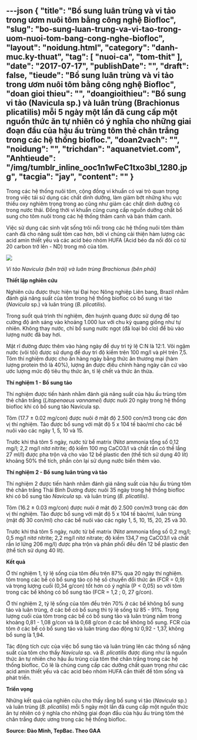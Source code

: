 ---json
{
    "title": "Bổ sung luân trùng và vi tảo trong ươm nuôi tôm bằng công nghệ Biofloc",
    "slug": "bo-sung-luan-trung-va-vi-tao-trong-uom-nuoi-tom-bang-cong-nghe-biofloc",
    "layout": "noidung.html",
    "category": "danh-muc.ky-thuat",
    "tag": [
        "nuoi-ca",
        "tom-thit"
    ],
    "date": "2017-07-17",
    "publishDate": "",
    "draft": false,
    "tieude": "Bổ sung luân trùng và vi tảo trong ươm nuôi tôm bằng công nghệ Biofloc",
    "doan gioi thieu": "",
    "doangioithieu": "Bổ sung vi tảo (Navicula sp.) và luân trùng (Brachionus plicatilis) mỗi 5 ngày một lần đã cung cấp một nguồn thức ăn tự nhiên có ý nghĩa cho những giai đoạn đầu của hậu ấu trùng tôm thẻ chân trắng trong các hệ thống biofloc.",
    "doan2vach": "",
    "noidung": "",
    "trichdan": "aquanetviet.com",
    "Anhtieude": "/img/tumblr_inline_ooc1n1wFeC1txo3bl_1280.jpg",
    "tacgia": "jay",
    "__content__": ""
}
---
<p>Trong các h&ecirc;̣ th&ocirc;́ng nu&ocirc;i t&ocirc;m, c&ocirc;̣ng đ&ocirc;̀ng vi khu&acirc;̉n có vai trò quan trọng trong vi&ecirc;̣c tái sử dụng các ch&acirc;́t dinh dưỡng, làm giảm bớt những khu vực thi&ecirc;́u oxy nghi&ecirc;m trọng trong ao cũng như giảm các ch&acirc;́t dinh dưỡng có trong nước thải. Đ&ocirc;̀ng thời vi khu&acirc;̉n cũng cung c&acirc;́p ngu&ocirc;̀n dưỡng ch&acirc;́t b&ocirc;̉ sung cho t&ocirc;m nu&ocirc;i trong các h&ecirc;̣ th&ocirc;́ng th&acirc;m canh và bán th&acirc;m canh.</p>

<p>Vi&ecirc;̣c sử dụng các sinh v&acirc;̣t s&ocirc;́ng tr&ocirc;i n&ocirc;̉i trong các h&ecirc;̣ th&ocirc;́ng nu&ocirc;i t&ocirc;m th&acirc;m canh đã cho năng su&acirc;́t t&ocirc;m cao hơn, bởi vì chúng cải thi&ecirc;̣n hàm lượng các acid amin thi&ecirc;́t y&ecirc;́u và các acid béo nhóm HUFA (Acid béo đa n&ocirc;́i đ&ocirc;i có từ 20 carbon trở l&ecirc;n - ND) trong m&ocirc; của t&ocirc;m.</p>

<p><img src="http://68.media.tumblr.com/f3c338e5d511bb65a5e67b961dc5b733/tumblr_inline_ooc1lgxogg1txo3bl_1280.png" /></p>

<p><em>Vi tảo Navicula (b&ecirc;n tr&aacute;i)&nbsp;và lu&acirc;n trùng Brachionus (b&ecirc;n phải)</em></p>

<p><strong>Thi&ecirc;́t l&acirc;̣p nghi&ecirc;n cứu</strong></p>

<p>Nghi&ecirc;n cứu được thực hi&ecirc;̣n tại Đại học N&ocirc;ng nghi&ecirc;̣p Li&ecirc;n bang, Brazil nhằm đánh giá năng su&acirc;́t của t&ocirc;m trong h&ecirc;̣ th&ocirc;́ng biofloc có b&ocirc;̉ sung vi tảo (<em>Navicula</em>&nbsp;sp.) và lu&acirc;n trùng (<em>B. plicatilis</em>).</p>

<p>Trong su&ocirc;́t quá trình thí nghi&ecirc;̣m, đèn huỳnh quang được sử dụng đ&ecirc;̉ tạo cường đ&ocirc;̣ ánh sáng vào khoảng 1.000 lux với chu kỳ quang gi&ocirc;́ng như tự nhi&ecirc;n. Kh&ocirc;ng thay nước, chỉ b&ocirc;̉ sung nước ngọt (đã loại bỏ clo) đ&ecirc;̉ bù vào lượng nước đã bay hơi.</p>

<p>M&acirc;̣t rĩ đường được th&ecirc;m vào hàng ngày đ&ecirc;̉ duy trì tỷ lệ C:N là 12:1. V&ocirc;i ng&acirc;̣m nước (v&ocirc;i t&ocirc;i) được sử dụng đ&ecirc;̉ duy trì đ&ocirc;̣ ki&ecirc;̀m tr&ecirc;n 100 mg/l và pH tr&ecirc;n 7,5. T&ocirc;m thí nghi&ecirc;̣m được cho ăn hàng ngày bằng thức ăn thương mại (hàm lượng protein th&ocirc; là 40%), lượng ăn được đi&ecirc;̀u chỉnh hàng ngày căn cứ vào ước lượng mức đ&ocirc;̣ ti&ecirc;u thụ thức ăn, tỉ l&ecirc;̣ ch&ecirc;́t và thức ăn thừa.</p>

<p><strong>Thí nghi&ecirc;̣m 1 - B&ocirc;̉ sung tảo</strong></p>

<p>Thí nghi&ecirc;̣m được ti&ecirc;́n hành nhằm đánh giá năng su&acirc;́t của h&acirc;̣u &acirc;́u trùng t&ocirc;m thẻ ch&acirc;n trắng (<em>Litopenaeus vannamei</em>) được nu&ocirc;i 20 ngày trong h&ecirc;̣ th&ocirc;́ng biofloc khi có b&ocirc;̉ sung tảo Navicula sp.</p>

<p>T&ocirc;m (17.7 &plusmn; 0.02 mg/con) được nu&ocirc;i ở m&acirc;̣t đ&ocirc;̣ 2.500 con/m3 trong các đơn vị thí nghi&ecirc;̣m. Tảo được b&ocirc;̉ sung với m&acirc;̣t đ&ocirc;̣ 5 x 104 t&ecirc;́ bào/ml cho các b&ecirc;̉ nu&ocirc;i vào các ngày 1, 5, 10 và 15.</p>

<p>Trước khi thả t&ocirc;m 5 ngày, nước từ b&ecirc;̉ matrix (Nitơ ammonia t&ocirc;̉ng s&ocirc;́ 0,12 mg/l; 2,2 mg/l nitơ nitrite; đ&ocirc;̣ ki&ecirc;̀m 100 mg CaCO3/l và ch&acirc;́t rắn có th&ecirc;̉ lắng 27 ml/l) được pha tr&ocirc;̣n và cho vào 12 b&ecirc;̉ plastic đen (th&ecirc;̉ tích sử dụng 40 lít) khoảng 50% th&ecirc;̉ tích, ph&acirc;̀n còn lại sử dụng nước bi&ecirc;̉n th&ecirc;m vào.</p>

<p><strong>Thí nghi&ecirc;̣m 2 - B&ocirc;̉ sung lu&acirc;n trùng và tảo</strong></p>

<p>Thí nghi&ecirc;̣m 2 được ti&ecirc;́n hành nhằm đánh giá năng su&acirc;́t của h&acirc;̣u &acirc;́u trùng t&ocirc;m thẻ ch&acirc;n trắng Thái Bình Dương được nu&ocirc;i 35 ngày trong h&ecirc;̣ th&ocirc;́ng biofloc khi có b&ocirc;̉ sung tảo&nbsp;<em>Navicula</em>&nbsp;sp. và lu&acirc;n trùng (<em>B. plicatilis)</em>.</p>

<p>T&ocirc;m (16.2 &plusmn; 0.03 mg/con) được nu&ocirc;i ở m&acirc;̣t đ&ocirc;̣ 2.500 con/m3 trong các đơn vị thí nghi&ecirc;̣m. Tảo được b&ocirc;̉ sung với m&acirc;̣t đ&ocirc;̣ 5 x 104 t&ecirc;́ bào/ml, lu&acirc;n trùng (m&acirc;̣t đ&ocirc;̣ 30 con/ml) cho các b&ecirc;̉ nu&ocirc;i vào các ngày 1, 5, 10, 15, 20, 25 và 30.</p>

<p>Trước khi thả t&ocirc;m 5 ngày, nước từ b&ecirc;̉ matrix (Nitơ ammonia t&ocirc;̉ng s&ocirc;́ 0,2 mg/l; 0,5 mg/l nitơ nitrite; 2,2 mg/l nitơ nitrate; đ&ocirc;̣ ki&ecirc;̀m 134,7 mg CaCO3/l và ch&acirc;́t rắn lơ lửng 206 mg/l) được pha tr&ocirc;̣n và ph&acirc;n ph&ocirc;́i đ&ecirc;̀u đ&ecirc;́n 12 b&ecirc;̉ plastic đen (th&ecirc;̉ tích sử dụng 40 lít).</p>

<p><strong>K&ecirc;́t quả</strong></p>

<p>Ở thí nghi&ecirc;̣m 1, tỷ l&ecirc;̣ s&ocirc;́ng của t&ocirc;m đ&ecirc;̀u tr&ecirc;n 87% qua 20 ngày thí nghi&ecirc;̣m. t&ocirc;m trong các b&ecirc;̉ có b&ocirc;̉ sung tảo có h&ecirc;̣ s&ocirc;́ chuy&ecirc;̉n đ&ocirc;̉i thức ăn (FCR = 0,9) và trọng lượng cu&ocirc;́i (0,34 g/con) t&ocirc;́t hơn có ý nghĩa (P &lt; 0,05) so với t&ocirc;m trong các b&ecirc;̉ kh&ocirc;ng có b&ocirc;̉ sung tảo (FCR = 1,2 ; 0, 27 g/con).</p>

<p>Ở thí nghi&ecirc;̣m 2, tỷ l&ecirc;̣ s&ocirc;́ng của t&ocirc;m đ&ecirc;̀u tr&ecirc;n 70% ở các b&ecirc;̉ kh&ocirc;ng b&ocirc;̉ sung tảo và lu&acirc;n trùng, ở các b&ecirc;̉ có b&ocirc;̉ sung thì tỷ l&ecirc;̣ s&ocirc;́ng từ 85 - 91%. Trọng lượng cu&ocirc;́i của t&ocirc;m trong các b&ecirc;̉ có b&ocirc;̉ sung tảo và lu&acirc;n trùng nằm trong khoảng 0,81 - 1,08 g/con và là 0,68 g/con ở các b&ecirc;̉ kh&ocirc;ng b&ocirc;̉ sung. FCR của t&ocirc;m ở các b&ecirc;̉ có b&ocirc;̉ sung tảo và lu&acirc;n trùng dao đ&ocirc;̣ng từ 0,92 - 1,37, kh&ocirc;ng b&ocirc;̉ sung là 1,94.</p>

<p>Tác đ&ocirc;̣ng tích cực của vi&ecirc;̣c b&ocirc;̉ sung tảo và lu&acirc;n trùng l&ecirc;n các th&ocirc;ng s&ocirc;́ năng su&acirc;́t của t&ocirc;m cho th&acirc;́y&nbsp;<em>Navicula</em>&nbsp;sp. và&nbsp;<em>B. plicatilis</em>&nbsp;được dùng như là ngu&ocirc;̀n thức ăn tự nhi&ecirc;n cho h&acirc;̣u &acirc;́u trùng của t&ocirc;m thẻ ch&acirc;n trắng trong các h&ecirc;̣ th&ocirc;́ng biofloc. Có lẽ là chúng cung c&acirc;́p các dưỡng ch&acirc;́t quan trọng như các acid amin thi&ecirc;́t y&ecirc;́u và các acid béo nhóm HUFA c&acirc;̀n thi&ecirc;́t đ&ecirc;̉ t&ocirc;m s&ocirc;́ng và phát tri&ecirc;̉n.</p>

<p><strong>Tri&ecirc;̉n vọng</strong></p>

<p>Những k&ecirc;́t quả của nghi&ecirc;n cứu cho th&acirc;́y rằng b&ocirc;̉ sung vi tảo (<em>Navicula</em>&nbsp;sp.) và lu&acirc;n trùng (<em>B. plicatilis</em>) m&ocirc;̃i 5 ngày m&ocirc;̣t l&acirc;̀n đã cung c&acirc;́p m&ocirc;̣t ngu&ocirc;̀n thức ăn tự nhi&ecirc;n có ý nghĩa cho những giai đoạn đ&acirc;̀u của h&acirc;̣u &acirc;́u trùng t&ocirc;m thẻ ch&acirc;n trắng được ương trong các h&ecirc;̣ th&ocirc;́ng biofloc.</p>

<p><strong>Source: Đ&agrave;o Minh, TepBac. Theo GAA</strong></p>
